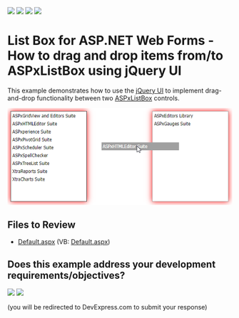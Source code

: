 <!-- default badges list -->
![](https://img.shields.io/endpoint?url=https://codecentral.devexpress.com/api/v1/VersionRange/128531537/18.1.3%2B)
[![](https://img.shields.io/badge/Open_in_DevExpress_Support_Center-FF7200?style=flat-square&logo=DevExpress&logoColor=white)](https://supportcenter.devexpress.com/ticket/details/E3417)
[![](https://img.shields.io/badge/📖_How_to_use_DevExpress_Examples-e9f6fc?style=flat-square)](https://docs.devexpress.com/GeneralInformation/403183)
[![](https://img.shields.io/badge/💬_Leave_Feedback-feecdd?style=flat-square)](#does-this-example-address-your-development-requirementsobjectives)
<!-- default badges end -->

# List Box for ASP.NET Web Forms - How to drag and drop items from/to ASPxListBox using jQuery UI

This example demonstrates how to use the [jQuery UI](https://jqueryui.com/) to implement drag-and-drop functionality between two [ASPxListBox](https://docs.devexpress.com/AspNet/DevExpress.Web.ASPxListBox) controls.

![](drag-items-between-listboxes.png)

## Files to Review

* [Default.aspx](./CS/WebSite/Default.aspx) (VB: [Default.aspx](./VB/WebSite/Default.aspx))
<!-- feedback -->
## Does this example address your development requirements/objectives?

[<img src="https://www.devexpress.com/support/examples/i/yes-button.svg"/>](https://www.devexpress.com/support/examples/survey.xml?utm_source=github&utm_campaign=asp-net-web-forms-list-box-drag-and-drop-functionality&~~~was_helpful=yes) [<img src="https://www.devexpress.com/support/examples/i/no-button.svg"/>](https://www.devexpress.com/support/examples/survey.xml?utm_source=github&utm_campaign=asp-net-web-forms-list-box-drag-and-drop-functionality&~~~was_helpful=no)

(you will be redirected to DevExpress.com to submit your response)
<!-- feedback end -->
